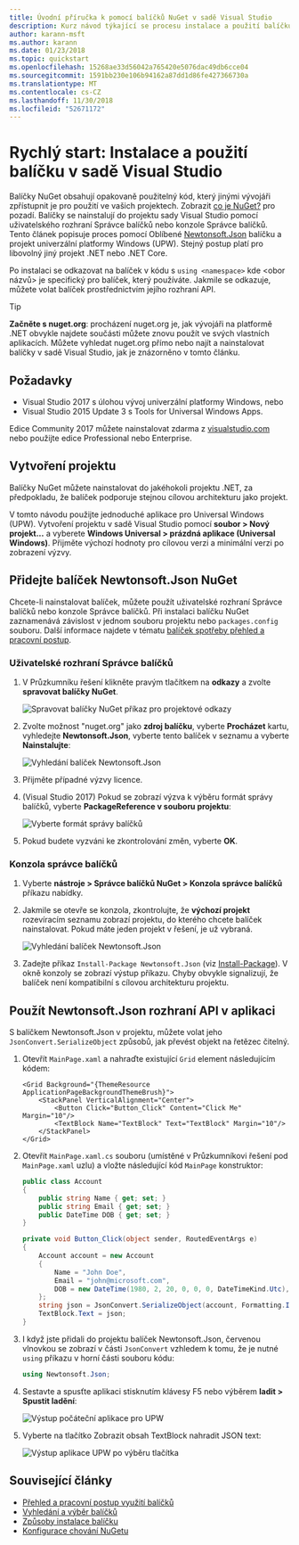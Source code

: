 ```yaml
---
title: Úvodní příručka k pomocí balíčků NuGet v sadě Visual Studio
description: Kurz návod týkající se procesu instalace a použití balíčku NuGet v projektu sady Visual Studio.
author: karann-msft
ms.author: karann
ms.date: 01/23/2018
ms.topic: quickstart
ms.openlocfilehash: 15268ae33d56042a765420e5076dac49db6cce04
ms.sourcegitcommit: 1591bb230e106b94162a87dd1d86fe427366730a
ms.translationtype: MT
ms.contentlocale: cs-CZ
ms.lasthandoff: 11/30/2018
ms.locfileid: "52671172"
---
```

# <a name="quickstart-install-and-use-a-package-in-visual-studio"></a>Rychlý start: Instalace a použití balíčku v sadě Visual Studio

Balíčky NuGet obsahují opakovaně použitelný kód, který jinými vývojáři zpřístupnit je pro použití ve vašich projektech. Zobrazit [co je NuGet?](../What-is-NuGet.md) pro pozadí. Balíčky se nainstalují do projektu sady Visual Studio pomocí uživatelského rozhraní Správce balíčků nebo konzole Správce balíčků. Tento článek popisuje proces pomocí Oblíbené [Newtonsoft.Json](https://www.nuget.org/packages/Newtonsoft.Json/) balíčku a projekt univerzální platformy Windows (UPW). Stejný postup platí pro libovolný jiný projekt .NET nebo .NET Core.

Po instalaci se odkazovat na balíček v kódu s `using <namespace>` kde \<obor názvů\> je specifický pro balíček, který používáte. Jakmile se odkazuje, můžete volat balíček prostřednictvím jejího rozhraní API.

> [!Tip]
> **Začněte s nuget.org**: procházení nuget.org je, jak vývojáři na platformě .NET obvykle najdete součásti můžete znovu použít ve svých vlastních aplikacích. Můžete vyhledat nuget.org přímo nebo najít a nainstalovat balíčky v sadě Visual Studio, jak je znázorněno v tomto článku.

## <a name="prerequisites"></a>Požadavky

- Visual Studio 2017 s úlohou vývoj univerzální platformy Windows, nebo
- Visual Studio 2015 Update 3 s Tools for Universal Windows Apps.

Edice Community 2017 můžete nainstalovat zdarma z [visualstudio.com](https://www.visualstudio.com/) nebo použijte edice Professional nebo Enterprise.

## <a name="create-a-project"></a>Vytvoření projektu

Balíčky NuGet můžete nainstalovat do jakéhokoli projektu .NET, za předpokladu, že balíček podporuje stejnou cílovou architekturu jako projekt.

V tomto návodu použijte jednoduché aplikace pro Universal Windows (UPW). Vytvoření projektu v sadě Visual Studio pomocí **soubor > Nový projekt...**  a vyberete **Windows Universal > prázdná aplikace (Universal Windows)**. Přijměte výchozí hodnoty pro cílovou verzi a minimální verzi po zobrazení výzvy.

## <a name="add-the-newtonsoftjson-nuget-package"></a>Přidejte balíček Newtonsoft.Json NuGet

Chcete-li nainstalovat balíček, můžete použít uživatelské rozhraní Správce balíčků nebo konzole Správce balíčků. Při instalaci balíčku NuGet zaznamenává závislost v jednom souboru projektu nebo `packages.config` souboru. Další informace najdete v tématu [balíček spotřeby přehled a pracovní postup](../consume-packages/Overview-and-Workflow.md).

### <a name="package-manager-ui"></a>Uživatelské rozhraní Správce balíčků

1. V Průzkumníku řešení klikněte pravým tlačítkem na **odkazy** a zvolte **spravovat balíčky NuGet**.

    ![Spravovat balíčky NuGet příkaz pro projektové odkazy](media/QS_Use-02-ManageNuGetPackages.png)

1. Zvolte možnost "nuget.org" jako **zdroj balíčku**, vyberte **Procházet** kartu, vyhledejte **Newtonsoft.Json**, vyberte tento balíček v seznamu a vyberte  **Nainstalujte**:

    ![Vyhledání balíček Newtonsoft.Json](media/QS_Use-03-NewtonsoftJson.png)

1. Přijměte případné výzvy licence.

1. (Visual Studio 2017) Pokud se zobrazí výzva k výběru formát správy balíčků, vyberte **PackageReference v souboru projektu**:

    ![Vyberte formát správy balíčků](media/QS_Use-03b-SelectFormat.png)

1. Pokud budete vyzváni ke zkontrolování změn, vyberte **OK**.

### <a name="package-manager-console"></a>Konzola správce balíčků

1. Vyberte **nástroje > Správce balíčků NuGet > Konzola správce balíčků** příkazu nabídky.

1. Jakmile se otevře se konzola, zkontrolujte, že **výchozí projekt** rozevíracím seznamu zobrazí projektu, do kterého chcete balíček nainstalovat. Pokud máte jeden projekt v řešení, je už vybraná.

    ![Vyhledání balíček Newtonsoft.Json](media/QS_Use-08-Console1.png)

1. Zadejte příkaz `Install-Package Newtonsoft.Json` (viz [Install-Package](../tools/ps-ref-install-package.md)). V okně konzoly se zobrazí výstup příkazu. Chyby obvykle signalizují, že balíček není kompatibilní s cílovou architekturu projektu.

## <a name="use-the-newtonsoftjson-api-in-the-app"></a>Použít Newtonsoft.Json rozhraní API v aplikaci

S balíčkem Newtonsoft.Json v projektu, můžete volat jeho `JsonConvert.SerializeObject` způsobů, jak převést objekt na řetězec čitelný.

1. Otevřít `MainPage.xaml` a nahraďte existující `Grid` element následujícím kódem:

    ```xaml
    <Grid Background="{ThemeResource ApplicationPageBackgroundThemeBrush}">
        <StackPanel VerticalAlignment="Center">
            <Button Click="Button_Click" Content="Click Me" Margin="10"/>
            <TextBlock Name="TextBlock" Text="TextBlock" Margin="10"/>
        </StackPanel>
    </Grid>
    ```

1. Otevřít `MainPage.xaml.cs` souboru (umístěné v Průzkumníkovi řešení pod `MainPage.xaml` uzlu) a vložte následující kód `MainPage` konstruktor:

    ```cs
    public class Account
    {
        public string Name { get; set; }
        public string Email { get; set; }
        public DateTime DOB { get; set; }
    }

    private void Button_Click(object sender, RoutedEventArgs e)
    {
        Account account = new Account
        {
            Name = "John Doe",
            Email = "john@microsoft.com",
            DOB = new DateTime(1980, 2, 20, 0, 0, 0, DateTimeKind.Utc),
        };
        string json = JsonConvert.SerializeObject(account, Formatting.Indented);
        TextBlock.Text = json;
    }
    ```

1. I když jste přidali do projektu balíček Newtonsoft.Json, červenou vlnovkou se zobrazí v části `JsonConvert` vzhledem k tomu, že je nutné `using` příkazu v horní části souboru kódu:

    ```cs
    using Newtonsoft.Json;
    ```

1. Sestavte a spusťte aplikaci stisknutím klávesy F5 nebo výběrem **ladit > Spustit ladění**:

    ![Výstup počáteční aplikace pro UPW](media/QS_Use-06-AppStart.png)

1. Vyberte na tlačítko Zobrazit obsah TextBlock nahradit JSON text:

    ![Výstup aplikace UPW po výběru tlačítka](media/QS_Use-07-AppEnd.png)

## <a name="related-articles"></a>Související články

- [Přehled a pracovní postup využití balíčků](../consume-packages/overview-and-workflow.md)
- [Vyhledání a výběr balíčků](../consume-packages/finding-and-choosing-packages.md)
- [Způsoby instalace balíčku](../consume-packages/ways-to-install-a-package.md)
- [Konfigurace chování NuGetu](../consume-packages/configuring-nuget-behavior.md)
